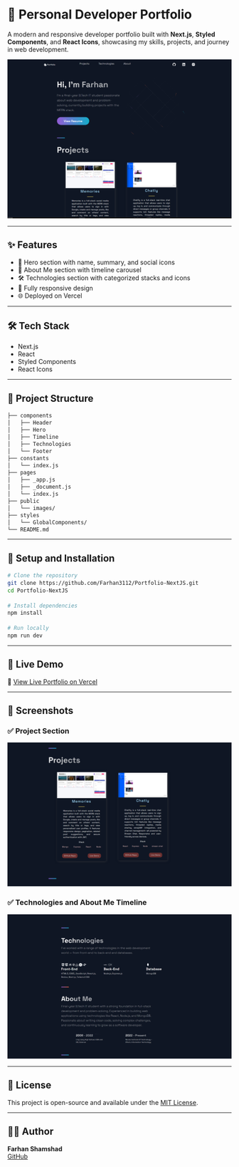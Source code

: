 # 🚀 Personal Developer Portfolio

A modern and responsive developer portfolio built with **Next.js**, **Styled Components**, and **React Icons**, showcasing my skills, projects, and journey in web development.

![Project Screenshot](./public/images/hero.PNG)

---

## ✨ Features

- 📌 Hero section with name, summary, and social icons  
- 🧠 About Me section with timeline carousel  
- 🛠 Technologies section with categorized stacks and icons  
- 📱 Fully responsive design  
- 🌐 Deployed on Vercel  

---

## 🛠 Tech Stack

- Next.js  
- React  
- Styled Components  
- React Icons  

---

## 📁 Project Structure

```
├── components
│   ├── Header
│   ├── Hero
│   ├── Timeline
│   ├── Technologies
│   └── Footer
├── constants
│   └── index.js
├── pages
│   ├── _app.js
│   ├── _document.js
│   └── index.js
├── public
│   └── images/
├── styles
│   └── GlobalComponents/
└── README.md
```

---

## 🧰 Setup and Installation

```bash
# Clone the repository
git clone https://github.com/Farhan3112/Portfolio-NextJS.git
cd Portfolio-NextJS

# Install dependencies
npm install

# Run locally
npm run dev
```

---

## 🚀 Live Demo

🔗 [View Live Portfolio on Vercel](https://portfolio-farhan3112.vercel.app/)

---

## 📸 Screenshots

### ✅ Project Section
![Hero Section](./public/images/projects.png)

### ✅ Technologies and About Me Timeline
![Timeline](./public/images/tech-about.png)

---

## 📄 License

This project is open-source and available under the [MIT License](LICENSE).

---

## 👨‍💻 Author

**Farhan Shamshad**  
[GitHub](https://github.com/Farhan3112)

